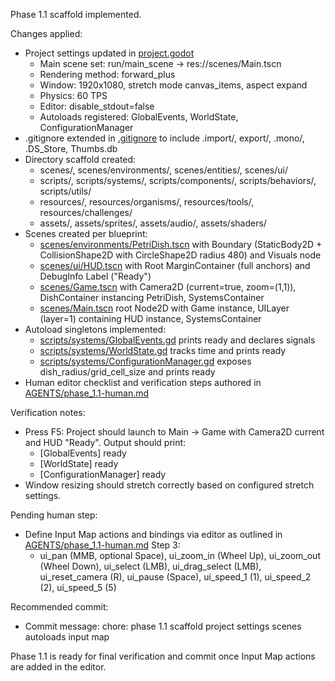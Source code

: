 Phase 1.1 scaffold implemented.

Changes applied:
- Project settings updated in [project.godot](project.godot:1)
  - Main scene set: run/main_scene → res://scenes/Main.tscn
  - Rendering method: forward_plus
  - Window: 1920x1080, stretch mode canvas_items, aspect expand
  - Physics: 60 TPS
  - Editor: disable_stdout=false
  - Autoloads registered: GlobalEvents, WorldState, ConfigurationManager
- .gitignore extended in [.gitignore](.gitignore:1) to include .import/, export/, .mono/, .DS_Store, Thumbs.db
- Directory scaffold created:
  - scenes/, scenes/environments/, scenes/entities/, scenes/ui/
  - scripts/, scripts/systems/, scripts/components/, scripts/behaviors/, scripts/utils/
  - resources/, resources/organisms/, resources/tools/, resources/challenges/
  - assets/, assets/sprites/, assets/audio/, assets/shaders/
- Scenes created per blueprint:
  - [scenes/environments/PetriDish.tscn](scenes/environments/PetriDish.tscn:1) with Boundary (StaticBody2D + CollisionShape2D with CircleShape2D radius 480) and Visuals node
  - [scenes/ui/HUD.tscn](scenes/ui/HUD.tscn:1) with Root MarginContainer (full anchors) and DebugInfo Label ("Ready")
  - [scenes/Game.tscn](scenes/Game.tscn:1) with Camera2D (current=true, zoom=(1,1)), DishContainer instancing PetriDish, SystemsContainer
  - [scenes/Main.tscn](scenes/Main.tscn:1) root Node2D with Game instance, UILayer (layer=1) containing HUD instance, SystemsContainer
- Autoload singletons implemented:
  - [scripts/systems/GlobalEvents.gd](scripts/systems/GlobalEvents.gd:1) prints ready and declares signals
  - [scripts/systems/WorldState.gd](scripts/systems/WorldState.gd:1) tracks time and prints ready
  - [scripts/systems/ConfigurationManager.gd](scripts/systems/ConfigurationManager.gd:1) exposes dish_radius/grid_cell_size and prints ready
- Human editor checklist and verification steps authored in [AGENTS/phase_1.1-human.md](AGENTS/phase_1.1-human.md:1)

Verification notes:
- Press F5: Project should launch to Main → Game with Camera2D current and HUD "Ready". Output should print:
  - [GlobalEvents] ready
  - [WorldState] ready
  - [ConfigurationManager] ready
- Window resizing should stretch correctly based on configured stretch settings.

Pending human step:
- Define Input Map actions and bindings via editor as outlined in [AGENTS/phase_1.1-human.md](AGENTS/phase_1.1-human.md:1) Step 3:
  - ui_pan (MMB, optional Space), ui_zoom_in (Wheel Up), ui_zoom_out (Wheel Down), ui_select (LMB), ui_drag_select (LMB), ui_reset_camera (R), ui_pause (Space), ui_speed_1 (1), ui_speed_2 (2), ui_speed_5 (5)

Recommended commit:
- Commit message: chore: phase 1.1 scaffold project settings scenes autoloads input map

Phase 1.1 is ready for final verification and commit once Input Map actions are added in the editor.